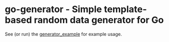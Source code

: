 go-generator - Simple template-based random data generator for Go
========================================

See (or run) the [generator_example](https://github.com/mfojtik/go-generator/blob/master/generator_example.go)
for example usage.

